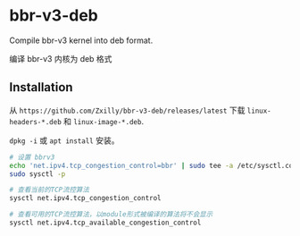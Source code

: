 # bbr-v3-deb

Compile bbr-v3 kernel into deb format.

编译 bbr-v3 内核为 deb 格式

## Installation

从 `https://github.com/Zxilly/bbr-v3-deb/releases/latest` 下载 `linux-headers-*.deb` 和 `linux-image-*.deb`.

`dpkg -i` 或 `apt install` 安装。

```bash
# 设置 bbrv3
echo 'net.ipv4.tcp_congestion_control=bbr' | sudo tee -a /etc/sysctl.conf
sudo sysctl -p

# 查看当前的TCP流控算法
sysctl net.ipv4.tcp_congestion_control

# 查看可用的TCP流控算法，以module形式被编译的算法将不会显示
sysctl net.ipv4.tcp_available_congestion_control
```
